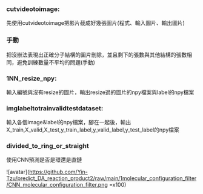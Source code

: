 ### cutvideotoimage:

先使用cutvideotoimage把影片截成好幾張圖片(程式、輸入圖片、輸出圖片)

### 手動

把沒辦法表現出正確分子結構的圖片刪除，並且剩下的張數與其他結構的張數相同，避免訓練數量不平均的問題(手動)

### 1NN_resize_npy:

輸入編號與沒有resize的圖片，輸出resize過的圖片的npy檔案與label的npy檔案

### imglabeltotrainvalidtestdataset:

輸入各個image&label的npy檔案，腳在一起後，輸出X_train,X_valid,X_test,y_train_label,y_valid_label,y_test_label的npy檔案

### divided_to_ring_or_straight

使用CNN預測是否是環還是直鏈

![avatar](https://github.com/Yin-Tzu/predict_DA_reaction_product2/raw/main/1molecular_configuration_filter/CNN_molecular_configuration_filter.png =x100)



